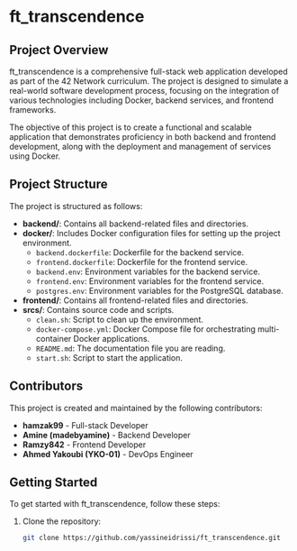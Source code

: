 # ft_transcendence

## Project Overview

ft_transcendence is a comprehensive full-stack web application developed as part of the 42 Network curriculum. The project is designed to simulate a real-world software development process, focusing on the integration of various technologies including Docker, backend services, and frontend frameworks.

The objective of this project is to create a functional and scalable application that demonstrates proficiency in both backend and frontend development, along with the deployment and management of services using Docker.

## Project Structure

The project is structured as follows:

- **backend/**: Contains all backend-related files and directories.
- **docker/**: Includes Docker configuration files for setting up the project environment.
  - `backend.dockerfile`: Dockerfile for the backend service.
  - `frontend.dockerfile`: Dockerfile for the frontend service.
  - `backend.env`: Environment variables for the backend service.
  - `frontend.env`: Environment variables for the frontend service.
  - `postgres.env`: Environment variables for the PostgreSQL database.
- **frontend/**: Contains all frontend-related files and directories.
- **srcs/**: Contains source code and scripts.
  - `clean.sh`: Script to clean up the environment.
  - `docker-compose.yml`: Docker Compose file for orchestrating multi-container Docker applications.
  - `README.md`: The documentation file you are reading.
  - `start.sh`: Script to start the application.

## Contributors

This project is created and maintained by the following contributors:

- **hamzak99** - Full-stack Developer
- **Amine (madebyamine)** - Backend Developer
- **Ramzy842** - Frontend Developer
- **Ahmed Yakoubi (YKO-01)** - DevOps Engineer

## Getting Started

To get started with ft_transcendence, follow these steps:

1. Clone the repository:
   ```bash
   git clone https://github.com/yassineidrissi/ft_transcendence.git
